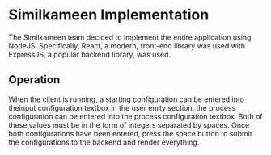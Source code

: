 # Similkameen Implementation

The Similkameen team decided to implement the entire application using NodeJS. Specifically, React, a modern, front-end library was used with ExpressJS, a popular backend library, was used.

## Operation

When the client is running, a starting configuration can be entered into theinput configuration textbox in the user enrty section. the process configuration can be entered into the process configuration textbox. Both of these values must be in the form of integers separated by spaces. Once both configurations have been entered, press the space button to submit the configurations to the backend and render everything.
